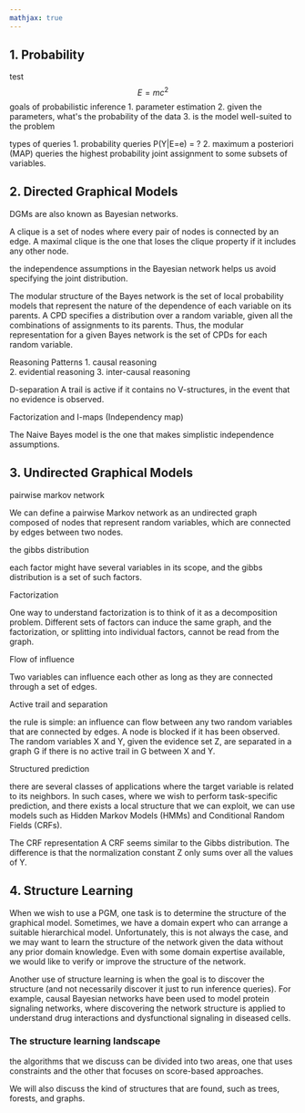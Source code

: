 ```yaml
---
mathjax: true
---
```

## 1. Probability
test $$E = mc^2$$
goals of probabilistic inference
    1. parameter estimation
    2. given the parameters, what's the probability of the data
    3. is the model well-suited to the problem

types of queries
    1. probability queries  P(Y|E=e) = ?
    2. maximum a posteriori (MAP) queries   the highest probability joint
assignment to some subsets of variables.
    
## 2. Directed Graphical Models
DGMs are also known as Bayesian networks.

A clique is a set of nodes where every pair of nodes is connected by an
edge. A maximal clique is the one that loses the clique property if it
includes any other node.

the independence assumptions in the Bayesian network helps us avoid
specifying the joint distribution.

The modular structure of the Bayes network is the set of local probability
models that represent the nature of the dependence of each variable on its
parents. A CPD specifies a distribution over a random variable, given all
the combinations of assignments to its parents. Thus, the modular
 representation for a given Bayes network is the set of CPDs for each random
 variable.

Reasoning Patterns
    1. causal reasoning     
    2. evidential reasoning
    3. inter-causal reasoning

D-separation
A trail is active if it contains no V-structures, in the event that no
evidence is observed.

Factorization and I-maps (Independency map)

The Naive Bayes model is the one that makes simplistic independence
assumptions.

## 3. Undirected Graphical Models
pairwise markov network

We can define a pairwise Markov network as an undirected graph composed of
nodes that represent random variables, which are connected by edges between
two nodes.

the gibbs distribution

each factor might have several variables in its scope, and the gibbs
distribution is a set of such factors.

Factorization

One way to understand factorization is to think of it as a decomposition 
problem. Different sets of factors can induce the same graph, and the 
factorization, or splitting into individual factors, cannot be read from the
graph. 

Flow of influence

Two variables can influence each other as long as they are connected through
a set of edges.

Active trail and separation

the rule is simple: an influence can flow between any two random variables 
that are connected by edges. A node is blocked if it has been observed.
The random variables X and Y, given the evidence set Z, are separated in a 
graph G if there is no active trail in G between X and Y. 

Structured prediction

there are several classes of applications where the target variable is 
related to its neighbors. In such cases, where we wish to perform 
task-specific prediction, and there exists a local structure that we can 
exploit, we can use models such as Hidden Markov Models (HMMs) and 
Conditional Random Fields (CRFs).

The CRF representation
A CRF seems similar to the Gibbs distribution. The difference is that the 
normalization constant Z only sums over all the values of Y.

## 4. Structure Learning
When we wish to use a PGM, one task is to determine the structure of the 
graphical model. Sometimes, we have a domain expert who can arrange a 
suitable hierarchical model. Unfortunately, this is not always the case, 
and we may want to learn the structure of the network given the data without
any prior domain knowledge. Even with some domain expertise available, we 
would like to verify or improve the structure of the network.

Another use of structure learning is when the goal is to discover the 
structure (and not necessarily discover it just to run inference queries). 
For example, causal Bayesian networks have been used to model protein 
signaling networks, where discovering the network structure is applied to 
understand drug interactions and dysfunctional signaling in diseased cells.

### The structure learning landscape
the algorithms that we discuss can be divided into two areas, one that uses
constraints and the other that focuses on score-based approaches.

We will also discuss the kind of structures that are found, such as trees, 
forests, and graphs.

